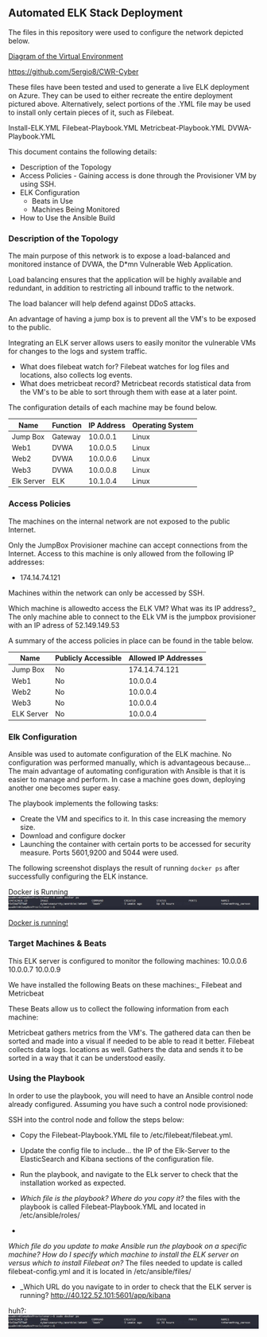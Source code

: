 ## Automated ELK Stack Deployment

The files in this repository were used to configure the network depicted below.

[Diagram of the Virtual Environment](https://github.com/5ergio8/CWR-Cyber/blob/master/Diagrams/Diagram2.0.jpg)

https://github.com/5ergio8/CWR-Cyber

These files have been tested and used to generate a live ELK deployment on Azure. They can be used to either recreate the entire deployment pictured above. Alternatively, select portions of the .YML file may be used to install only certain pieces of it, such as Filebeat.

Install-ELK.YML   Filebeat-Playbook.YML   Metricbeat-Playbook.YML   DVWA-Playbook.YML

This document contains the following details:
- Description of the Topology 
- Access Policies - Gaining access is done through the Provisioner VM by using SSH. 
- ELK Configuration
  - Beats in Use
  - Machines Being Monitored
- How to Use the Ansible Build


### Description of the Topology

The main purpose of this network is to expose a load-balanced and monitored instance of DVWA, the D*mn Vulnerable Web Application.

Load balancing ensures that the application will be highly available and redundant, in addition to restricting all inbound traffic to the network.
    
The load balancer will help defend against DDoS attacks.

An advantage of having a jump box is to prevent all the VM's to be exposed to the public.

Integrating an ELK server allows users to easily monitor the vulnerable VMs for changes to the logs and system traffic.
-    What does filebeat watch for? Filebeat watches for log files and locations, also collects log events.
-   What does metricbeat record? Metricbeat records statistical data from the VM's to be able to sort through them with ease at a later point.

The configuration details of each machine may be found below.

| Name     | Function | IP Address | Operating System |
|----------|----------|------------|------------------|
| Jump Box | Gateway  | 10.0.0.1   | Linux            |
| Web1     | DVWA     | 10.0.0.5   | Linux            |
| Web2     | DVWA     | 10.0.0.6   | Linux            |
| Web3     | DVWA     | 10.0.0.8   | Linux            |
| Elk Server | ELK    | 10.1.0.4   | Linux            |

### Access Policies

The machines on the internal network are not exposed to the public Internet. 

Only the JumpBox Provisioner machine can accept connections from the Internet. Access to this machine is only allowed from the following IP addresses: 
 - 174.14.74.121

Machines within the network can only be accessed by SSH.

Which machine is allowedto access the ELK VM? What was its IP address?_
    The only machine able to connect to the ELk VM is the jumpbox provisioner with an IP adress of 52.149.149.53

A summary of the access policies in place can be found in the table below.

| Name     | Publicly Accessible | Allowed IP Addresses |
|----------|---------------------|----------------------|
| Jump Box | No                  | 174.14.74.121        |
| Web1     | No                  | 10.0.0.4             |
| Web2     | No                  | 10.0.0.4             |
| Web3     | No                  | 10.0.0.4             | 
| ELK Server | No                | 10.0.0.4             |


### Elk Configuration

Ansible was used to automate configuration of the ELK machine. No configuration was performed manually, which is advantageous because...
    The main advantage of automating configuration with Ansible is that it is easier to manage and perform. In case a machine goes down, deploying another one becomes super easy.

The playbook implements the following tasks:
 - Create the VM and specifics to it. In this case increasing the memory size.
 - Download and configure docker
 - Launching the container with certain ports to be accessed for security measure. Ports 5601,9200 and 5044 were used.

The following screenshot displays the result of running `docker ps` after successfully configuring the ELK instance.

Docker is Running![alt text](
https://github.com/5ergio8/CWR-Cyber/blob/master/Diagrams/docker%20ps.jpg "Docker ps")

[Docker is running!](https://github.com/5ergio8/CWR-Cyber/blob/master/Diagrams/docker%20ps.jpg)

### Target Machines & Beats
This ELK server is configured to monitor the following machines:
    10.0.0.6    10.0.0.7    10.0.0.9

We have installed the following Beats on these machines:_
    Filebeat and Metricbeat

These Beats allow us to collect the following information from each machine:

   Metricbeat gathers metrics from the VM's. The gathered data can then be sorted and made into a visual if needed to be able to read it better.
   Filebeat collects data logs. locations as well. Gathers the data and sends it to be sorted in a way that it can be understood easily.

### Using the Playbook
In order to use the playbook, you will need to have an Ansible control node already configured. Assuming you have such a control node provisioned: 

SSH into the control node and follow the steps below:
- Copy the Filebeat-Playbook.YML file to /etc/filebeat/filebeat.yml.
- Update the config file to include... the IP of the Elk-Server to the ElasticSearch and Kibana sections of the configuration file.
- Run the playbook, and navigate to the ELk server to check that the installation worked as expected.


- _Which file is the playbook? Where do you copy it?_ the files with the playbook is called Filebeat-Playbook.YML and located in /etc/ansible/roles/
- 
_Which file do you update to make Ansible run the playbook on a specific machine? How do I specify which machine to install the ELK server on versus which to install Filebeat on?_ The files needed to update is called filebeat-config.yml and it is located in /etc/ansible/files/

- _Which URL do you navigate to in order to check that the ELK server is running? http://40.122.52.101:5601/app/kibana

huh?: 
![alt text](
https://github.com/5ergio8/CWR-Cyber/blob/master/Diagrams/docker%20ps.jpg "5555")
